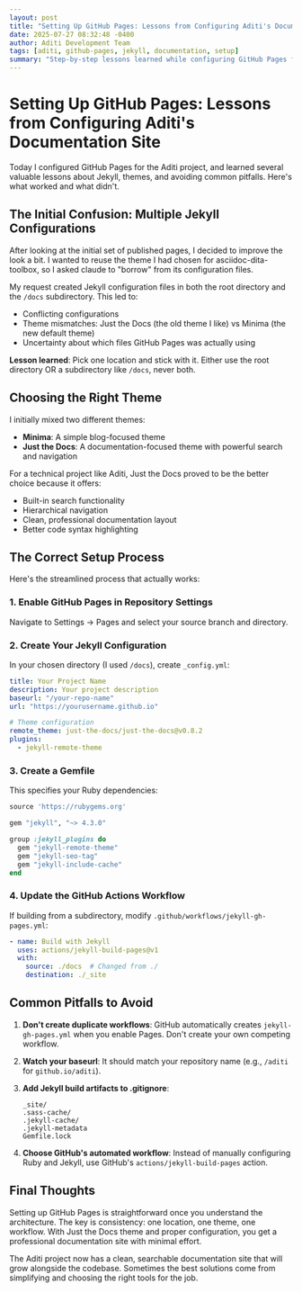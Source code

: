 ```yaml
---
layout: post
title: "Setting Up GitHub Pages: Lessons from Configuring Aditi's Documentation Site"
date: 2025-07-27 08:32:48 -0400
author: Aditi Development Team
tags: [aditi, github-pages, jekyll, documentation, setup]
summary: "Step-by-step lessons learned while configuring GitHub Pages for the Aditi project documentation site."
---
```


# Setting Up GitHub Pages: Lessons from Configuring Aditi's Documentation Site

Today I configured GitHub Pages for the Aditi project, and learned several valuable lessons about Jekyll, themes, and avoiding common pitfalls. Here's what worked and what didn't.

## The Initial Confusion: Multiple Jekyll Configurations

After looking at the initial set of published pages, I decided to improve the look a bit. I wanted to reuse the theme I had chosen for asciidoc-dita-toolbox, so I asked claude to "borrow" from its configuration files.

My request created Jekyll configuration files in both the root directory and the `/docs` subdirectory. This led to:
- Conflicting configurations
- Theme mismatches: Just the Docs (the old theme I like) vs Minima (the new default theme)
- Uncertainty about which files GitHub Pages was actually using

**Lesson learned**: Pick one location and stick with it. Either use the root directory OR a subdirectory like `/docs`, never both.

## Choosing the Right Theme

I initially mixed two different themes:
- **Minima**: A simple blog-focused theme
- **Just the Docs**: A documentation-focused theme with powerful search and navigation

For a technical project like Aditi, Just the Docs proved to be the better choice because it offers:
- Built-in search functionality
- Hierarchical navigation
- Clean, professional documentation layout
- Better code syntax highlighting

## The Correct Setup Process

Here's the streamlined process that actually works:

### 1. Enable GitHub Pages in Repository Settings
Navigate to Settings → Pages and select your source branch and directory.

### 2. Create Your Jekyll Configuration
In your chosen directory (I used `/docs`), create `_config.yml`:

```yaml
title: Your Project Name
description: Your project description
baseurl: "/your-repo-name"
url: "https://yourusername.github.io"

# Theme configuration
remote_theme: just-the-docs/just-the-docs@v0.8.2
plugins:
  - jekyll-remote-theme
```

### 3. Create a Gemfile
This specifies your Ruby dependencies:

```ruby
source 'https://rubygems.org'

gem "jekyll", "~> 4.3.0"

group :jekyll_plugins do
  gem "jekyll-remote-theme"
  gem "jekyll-seo-tag"
  gem "jekyll-include-cache"
end
```

### 4. Update the GitHub Actions Workflow
If building from a subdirectory, modify `.github/workflows/jekyll-gh-pages.yml`:

```yaml
- name: Build with Jekyll
  uses: actions/jekyll-build-pages@v1
  with:
    source: ./docs  # Changed from ./
    destination: ./_site
```

## Common Pitfalls to Avoid

1. **Don't create duplicate workflows**: GitHub automatically creates `jekyll-gh-pages.yml` when you enable Pages. Don't create your own competing workflow.

2. **Watch your baseurl**: It should match your repository name (e.g., `/aditi` for `github.io/aditi`).

3. **Add Jekyll build artifacts to .gitignore**:
   ```
   _site/
   .sass-cache/
   .jekyll-cache/
   .jekyll-metadata
   Gemfile.lock
   ```

4. **Choose GitHub's automated workflow**: Instead of manually configuring Ruby and Jekyll, use GitHub's `actions/jekyll-build-pages` action.

## Final Thoughts

Setting up GitHub Pages is straightforward once you understand the architecture. The key is consistency: one location, one theme, one workflow. With Just the Docs theme and proper configuration, you get a professional documentation site with minimal effort.

The Aditi project now has a clean, searchable documentation site that will grow alongside the codebase. Sometimes the best solutions come from simplifying and choosing the right tools for the job.